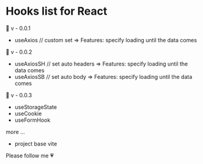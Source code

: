 # Hooks list for React

💠 v - 0.0.1
- useAxios // custom set => Features: specify loading until the data comes

💠 v - 0.0.2
- useAxiosSH // set auto headers => Features: specify loading until the data comes
- useAxiosSB // set auto body => Features: specify loading until the data comes

💠 v - 0.0.3
- useStorageState
- useCookie
- useFormHook

more ...

- project base vite

Please follow me 💗